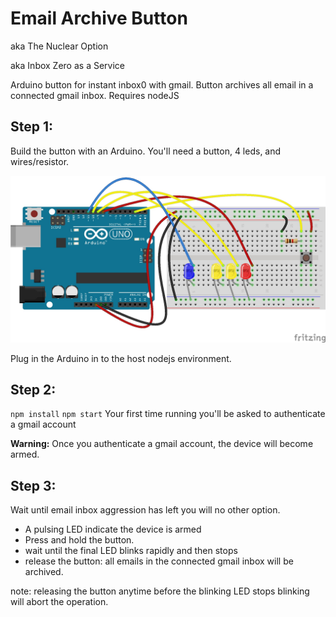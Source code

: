 # Email Archive Button
aka The Nuclear Option

aka Inbox Zero as a Service

Arduino button for instant inbox0 with gmail. Button archives all email in a connected gmail inbox.
Requires nodeJS

## Step 1:
Build the button with an Arduino. You'll need a button, 4 leds, and wires/resistor.

![Arduino wiring diagram](diagram.jpg)

Plug in the Arduino in to the host nodejs environment.

## Step 2:
`npm install`
`npm start`
Your first time running you'll be asked to authenticate a gmail account

**Warning:** Once you authenticate a gmail account, the device will become armed.

## Step 3:
Wait until email inbox aggression has left you will no other option.
- A pulsing LED indicate the device is armed
- Press and hold the button.
- wait until the final LED blinks rapidly and then stops
- release the button: all emails in the connected gmail inbox will be archived.

note: releasing the button anytime before the blinking LED stops blinking will abort the operation.
